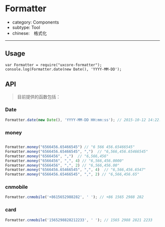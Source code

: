 # Formatter

- category: Components
- subtype: Tool
- chinese:　格式化

---

## Usage
```
var Formatter = require("uxcore-formatter");
console.log(Formatter.date(new Date(), 'YYYY-MM-DD');
```

## API

> 目前提供的函数包括：

### Date
```javascript
Formatter.date(new Date(), 'YYYY-MM-DD HH:mm:ss'); // 2015-10-12 14:22:16
```

### money

```javascript

Formatter.money("6566456.65466545") // "6 566 456.65466545"
Formatter.money("6566456.65466545", ",")  // "6,566,456.65466545"
Formatter.money("6566456", ",")  // "6,566,456"
Formatter.money("6566456", ",", 4) // "6,566,456.0000"
Formatter.money("6566456", ",", 2) // "6,566,456.00"
Formatter.money("6566456.65466545", ",", 4)  // "6,566,456.6547"
Formatter.money("6566456.65466545", ",", 2) // "6,566,456.65"

```

### cnmobile
```javascript
Formatter.cnmobile('+8615652988282', ' '); // +86 1565 2988 282
```

### card
```javascript
Formatter.cnmobile('1565298828212233', ' '); // 1565 2988 2821 2233
```

